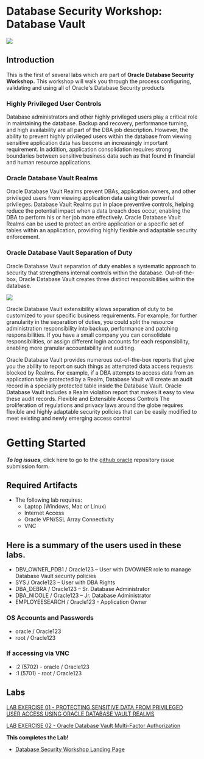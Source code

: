 ﻿# Database Security Workshop: Database Vault

![](images/WorkshopHeader/100.png)

## Introduction

This is the first of several labs which are part of **Oracle Database Security Workshop.** This workshop will walk you through the process configuring, validating and using all of Oracle's Database Security products

### Highly Privileged User Controls

Database administrators and other highly privileged users play a critical role in maintaining the database. Backup and recovery, performance turning, and high availability are all part of the DBA job description. However, the ability to prevent highly privileged users within the database from viewing sensitive application data has become an increasingly important requirement. In addition, application consolidation requires strong boundaries between sensitive business data such as that found in financial and human resource applications.

### Oracle Database Vault Realms

Oracle Database Vault Realms prevent DBAs, application owners, and other privileged users from viewing application data using their powerful privileges.  Database Vault Realms put in place preventive controls, helping reduce the potential impact when a data breach does occur, enabling the DBA to perform his or her job more effectively. Oracle Database Vault Realms can be used to protect an entire application or a specific set of tables within an application, providing highly flexible and adaptable security enforcement. 

### Oracle Database Vault Separation of Duty

Oracle Database Vault separation of duty enables a systematic approach to security that strengthens internal controls within the database. Out-of-the-box, Oracle Database Vault creates three distinct responsibilities within the database.

![](images/101.png)

Oracle Database Vault extensibility allows separation of duty to be customized to your specific business requirements. For example, for further granularity in the separation of duties, you could split the resource administration responsibility into backup, performance and patching responsibilities. If you have a small company you can consolidate responsibilities, or assign different login accounts for each responsibility, enabling more granular accountability and auditing.

Oracle Database Vault provides numerous out-of-the-box reports that give you the ability to report on such things as attempted data access requests blocked by Realms. For example, if a DBA attempts to access data from an application table protected by a Realm, Database Vault will create an audit record in a specially protected table inside the Database Vault. Oracle Database Vault includes a Realm violation report that makes it easy to view these audit records.
Flexible and Extensible Access Controls
The proliferation of regulations and privacy laws around the globe requires flexible and highly adaptable security policies that can be easily modified to meet existing and newly emerging access control 

# Getting Started

***To log issues***, click here to go to the [github oracle](https://github.com/kwazulu/dbsec-workshop/issues/new) repository issue submission form.

## Required Artifacts

- The following lab requires:
  - Laptop (Windows, Mac or Linux)
  - Internet Access
  - Oracle VPN/SSL Array Connectivity
  - VNC

##	Here is a summary of the users used in these labs.
  -	DBV_OWNER_PDB1 / Oracle123 – User with DVOWNER role to manage Database Vault security policies
  -	SYS / Oracle123     – User with DBA Rights
  - DBA_DEBRA / Oracle123 – Sr. Database Administrator
  - DBA_NICOLE  / Oracle123 – Jr. Database Administrator
  - EMPLOYEESEARCH / Oracle123 - Application Owner

###	OS Accounts and Passwords
  -	oracle / Oracle123
  - root / Oracle123

###	If accessing via VNC
 - :2 (5702) - oracle / Oracle123
 - :1 (5701) - root / Oracle123


## Labs

[LAB EXERCISE 01 - PROTECTING SENSITIVE DATA FROM PRIVILEGED USER ACCESS USING ORACLE DATABASE VAULT REALMS
](100%2FREADME.md)

[LAB EXERCISE 02 - Oracle Database Vault Multi-Factor Authorization
](200%2FREADME.md)


**This completes the Lab!**

- [Database Security Workshop Landing Page](https://github.com/kwazulu/dbsec-workshop/blob/master/README.md)


